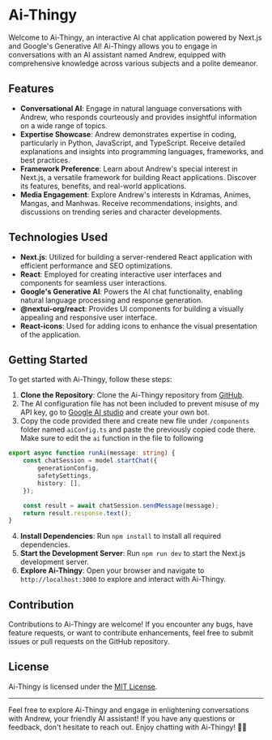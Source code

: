 # Ai-Thingy

Welcome to Ai-Thingy, an interactive AI chat application powered by Next.js and Google's Generative AI! Ai-Thingy allows you to engage in conversations with an AI assistant named Andrew, equipped with comprehensive knowledge across various subjects and a polite demeanor.

## Features

- **Conversational AI**: Engage in natural language conversations with Andrew, who responds courteously and provides insightful information on a wide range of topics.
- **Expertise Showcase**: Andrew demonstrates expertise in coding, particularly in Python, JavaScript, and TypeScript. Receive detailed explanations and insights into programming languages, frameworks, and best practices.
- **Framework Preference**: Learn about Andrew's special interest in Next.js, a versatile framework for building React applications. Discover its features, benefits, and real-world applications.
- **Media Engagement**: Explore Andrew's interests in Kdramas, Animes, Mangas, and Manhwas. Receive recommendations, insights, and discussions on trending series and character developments.

## Technologies Used

- **Next.js**: Utilized for building a server-rendered React application with efficient performance and SEO optimizations.
- **React**: Employed for creating interactive user interfaces and components for seamless user interactions.
- **Google's Generative AI**: Powers the AI chat functionality, enabling natural language processing and response generation.
- **@nextui-org/react**: Provides UI components for building a visually appealing and responsive user interface.
- **React-icons**: Used for adding icons to enhance the visual presentation of the application.

## Getting Started

To get started with Ai-Thingy, follow these steps:

1. **Clone the Repository**: Clone the Ai-Thingy repository from [GitHub](https://github.com/real-zephex).
2. The AI configuration file has not been included to prevent misuse of my API key, go to [Google AI studio](https://aistudio.google.com/) and create your own bot.
3. Copy the code provided there and create new file under `/components` folder named `aiConfig.ts` and paste the previously copied code there. Make sure to edit the `ai` function in the file to following
```ts
export async function runAi(message: string) {
	const chatSession = model.startChat({
		generationConfig,
		safetySettings,
		history: [],
	});

	const result = await chatSession.sendMessage(message);
	return result.response.text();
}

```
4. **Install Dependencies**: Run `npm install` to install all required dependencies.
5. **Start the Development Server**: Run `npm run dev` to start the Next.js development server.
6. **Explore Ai-Thingy**: Open your browser and navigate to `http://localhost:3000` to explore and interact with Ai-Thingy.

## Contribution

Contributions to Ai-Thingy are welcome! If you encounter any bugs, have feature requests, or want to contribute enhancements, feel free to submit issues or pull requests on the GitHub repository.

## License

Ai-Thingy is licensed under the [MIT License](https://github.com/real-zephex/LICENSE).

---

Feel free to explore Ai-Thingy and engage in enlightening conversations with Andrew, your friendly AI assistant! If you have any questions or feedback, don't hesitate to reach out. Enjoy chatting with Ai-Thingy! 🤖✨
